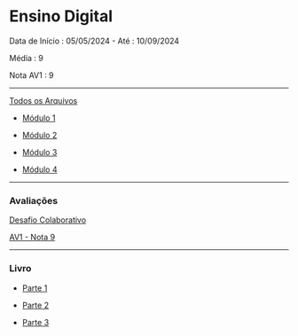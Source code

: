 # Ensino Digital

  Data de Início : 05/05/2024 - Até : 10/09/2024
  
  Média : 9
  
  Nota AV1 : 9

  ---


[Todos os Arquivos](https://github.com/Lelebertoldi/aulas_Unifael/tree/main/1.%20M%C3%B3dulo%20A%20-%20232339%20.%207%20-%20Ensino%20Digital%20-%20D.20242.A)

- [Módulo 1](https://github.com/Lelebertoldi/aulas_Unifael/tree/main/1.%20M%C3%B3dulo%20A%20-%20232339%20.%207%20-%20Ensino%20Digital%20-%20D.20242.A/Unidade%201)

- [Módulo 2](https://github.com/Lelebertoldi/aulas_Unifael/tree/main/1.%20M%C3%B3dulo%20A%20-%20232339%20.%207%20-%20Ensino%20Digital%20-%20D.20242.A/Unidade%202)

- [Módulo 3](https://github.com/Lelebertoldi/aulas_Unifael/tree/main/1.%20M%C3%B3dulo%20A%20-%20232339%20.%207%20-%20Ensino%20Digital%20-%20D.20242.A/Unidade%203)

- [Módulo 4](https://github.com/Lelebertoldi/aulas_Unifael/tree/main/1.%20M%C3%B3dulo%20A%20-%20232339%20.%207%20-%20Ensino%20Digital%20-%20D.20242.A/Unidade%204)

---

### Avaliações

[Desafio Colaborativo](https://github.com/Lelebertoldi/aulas_Unifael/blob/main/1.%20M%C3%B3dulo%20A%20-%20232339%20.%207%20-%20Ensino%20Digital%20-%20D.20242.A/Desafio%20Colaborativo.docx)

[AV1 - Nota 9](https://github.com/Lelebertoldi/aulas_Unifael/blob/main/1.%20M%C3%B3dulo%20A%20-%20232339%20.%207%20-%20Ensino%20Digital%20-%20D.20242.A/AV1%20-%20Empreendedorismo%20Colaborativo.docx)

---

### Livro

- [Parte 1](https://github.com/Lelebertoldi/aulas_Unifael/blob/main/1.%20M%C3%B3dulo%20A%20-%20232339%20.%207%20-%20Ensino%20Digital%20-%20D.20242.A/todas%20as%204%20unidades-0001.pdf)

- [Parte 2](https://github.com/Lelebertoldi/aulas_Unifael/blob/main/1.%20M%C3%B3dulo%20A%20-%20232339%20.%207%20-%20Ensino%20Digital%20-%20D.20242.A/todas%20as%204%20unidades-0002.pdf)

- [Parte 3](https://github.com/Lelebertoldi/aulas_Unifael/blob/main/1.%20M%C3%B3dulo%20A%20-%20232339%20.%207%20-%20Ensino%20Digital%20-%20D.20242.A/todas%20as%204%20unidades-0003.pdf)

